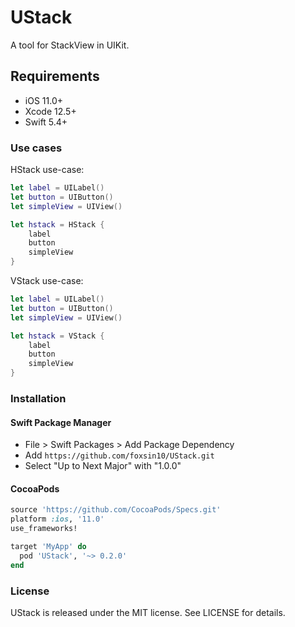 
# UStack

A tool for StackView in UIKit.


## Requirements

- iOS 11.0+ 
- Xcode 12.5+
- Swift 5.4+


### Use cases 

HStack use-case:

```swift
let label = UILabel()
let button = UIButton()
let simpleView = UIView()

let hstack = HStack {
    label
    button
    simpleView
}
```

VStack use-case:

```swift
let label = UILabel()
let button = UIButton()
let simpleView = UIView()

let hstack = VStack {
    label
    button
    simpleView
}
```


### Installation

#### Swift Package Manager

- File > Swift Packages > Add Package Dependency
- Add `https://github.com/foxsin10/UStack.git`
- Select "Up to Next Major" with "1.0.0"

#### CocoaPods

```ruby
source 'https://github.com/CocoaPods/Specs.git'
platform :ios, '11.0'
use_frameworks!

target 'MyApp' do
  pod 'UStack', '~> 0.2.0'
end
```


### License

UStack is released under the MIT license. See LICENSE for details.
